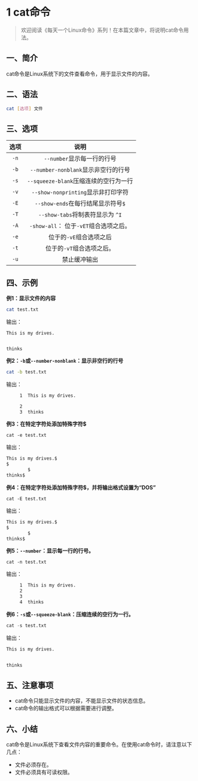 # 1 cat命令



> 欢迎阅读《每天一个Linux命令》系列！在本篇文章中，将说明cat命令用法。

## 一、简介

cat命令是Linux系统下的文件查看命令，用于显示文件的内容。



## 二、语法

```bash
cat [选项] 文件
```



## 三、选项

| 选项 |                  说明                  |
| :--: | :------------------------------------: |
| `-n` |       `--number`显示每一行的行号       |
| `-b` |  `--number-nonblank`显示非空行的行号   |
| `-s` | `--squeeze-blank`压缩连续的空行为一行  |
| `-v` |   `--show-nonprinting`显示非打印字符   |
| `-E` |   `--show-ends`在每行结尾显示符号`$`   |
| `-T` |    `--show-tabs`将制表符显示为 `^I`    |
| `-A` | `-show-all`： 位于`-vET`组合选项之后。 |
| `-e` |        位于的`-vE`组合选项之后         |
| `-t` |       位于的`-vT`组合选项之后。        |
| `-u` |              禁止缓冲输出              |



## 四、示例

**例1：显示文件的内容**

```bash
cat test.txt
```

输出：

```
This is my drives.


thinks
```

**例2：`-b`或`--number-nonblank`：显示非空行的行号**

```bash
cat -b test.txt
```

输出：

```bash
     1  This is my drives.

     2
     3  thinks
```

**例3：在特定字符处添加特殊字符$**

```
cat -e test.txt
```

输出：

```bash
This is my drives.$
$
        $
thinks$
```

**例4：在特定字符处添加特殊字符$，并将输出格式设置为“DOS”**

```
cat -E test.txt 
```

输出：

```bash
This is my drives.$
$
        $
thinks$
```

**例5：`--number`：显示每一行的行号。**

```
cat -n test.txt 
```

输出：

```bash
     1  This is my drives.
     2
     3
     4  thinks
```

**例6：`-s`或`--squeeze-blank`：压缩连续的空行为一行。**

```python
cat -s test.txt 
```

输出：

```bash
This is my drives.


thinks
```



## 五、注意事项

- cat命令只能显示文件的内容，不能显示文件的状态信息。
- cat命令的输出格式可以根据需要进行调整。



## 六、小结

cat命令是Linux系统下查看文件内容的重要命令。在使用cat命令时，请注意以下几点：

- 文件必须存在。
- 文件必须具有可读权限。


